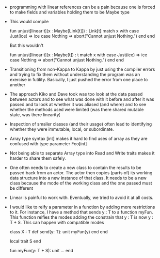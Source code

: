 - programming with linear references can be a pain because one is forced to make fields and variables holding them to be Maybe type
- This would compile

    fun unjust[linear t](x : Maybe[Link[t]]) : Link[t]
      match x with
        case Just(ice) => ice
        case Nothing => abort("Cannot unjust Nothing.")
      end
    end

  But this wouldn't

    fun unjust[linear t](x : Maybe[t]) : t
      match x with
        case Just(ice) => ice
        case Nothing => abort("Cannot unjust Nothing.")
      end
    end

- Transitioning from non-Kappa to Kappa by just using the compiler errors and trying to fix them without understanding the program was an exercise in futility. Basically, I just pushed the error from one place to another

- The approach Kiko and Dave took was too look at the data passed between actors and to see what was done with it before and after it was passed and to look at whether it was aliased (and where) and to see whether the methods used were limited (was there shared mutable state, was there linearity)

- Inspection of smaller classes (and their usage) often lead to identifying whether they were immutable, local, or subordinate.


- Array type syntax [int] makes it hard to find uses of array as they are confused with type parameter Foo[int]

- Not being able to separate Array type into Read and Write traits makes it harder to share them safely.

- One often needs to create a new class to contain the results to be passed back from an actor. The actor then copies (parts of) its working data structure into a new instance of that class. It needs to be a new class because the mode of the working class and the one passed must be different

- Linear is painful to work with. Eventually, we tried to avoid it at all costs.

- I would like to reify a parameter in a function by adding more restrictions to it. For instance,
  I have a method that sends y : T to a function myFun. This function reifies the modes
  adding the constrain that y : T is now y : T + S. This can happen with compatible modes

  class X : T
    def send(y: T): unit
      myFun(y)
    end
  end

  local trait S
  end

  fun myFun(y: T + S): unit
    ...
  end
